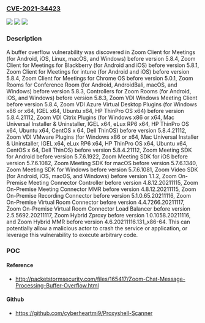 ### [CVE-2021-34423](https://cve.mitre.org/cgi-bin/cvename.cgi?name=CVE-2021-34423)
![](https://img.shields.io/static/v1?label=Product&message=Zoom%20Hybrid%20MMR&color=blue)
![](https://img.shields.io/static/v1?label=Version&message=%3C%204.6.20211116.131_x86-64%20&color=brighgreen)
![](https://img.shields.io/static/v1?label=Vulnerability&message=Buffer%20Copy%20without%20Checking%20Size%20of%20Input%20('Classic%20Buffer%20Overflow')&color=brighgreen)

### Description

A buffer overflow vulnerability was discovered in Zoom Client for Meetings (for Android, iOS, Linux, macOS, and Windows) before version 5.8.4, Zoom Client for Meetings for Blackberry (for Android and iOS) before version 5.8.1, Zoom Client for Meetings for intune (for Android and iOS) before version 5.8.4, Zoom Client for Meetings for Chrome OS before version 5.0.1, Zoom Rooms for Conference Room (for Android, AndroidBali, macOS, and Windows) before version 5.8.3, Controllers for Zoom Rooms (for Android, iOS, and Windows) before version 5.8.3, Zoom VDI Windows Meeting Client before version 5.8.4, Zoom VDI Azure Virtual Desktop Plugins (for Windows x86 or x64, IGEL x64, Ubuntu x64, HP ThinPro OS x64) before version 5.8.4.21112, Zoom VDI Citrix Plugins (for Windows x86 or x64, Mac Universal Installer & Uninstaller, IGEL x64, eLux RP6 x64, HP ThinPro OS x64, Ubuntu x64, CentOS x 64, Dell ThinOS) before version 5.8.4.21112, Zoom VDI VMware Plugins (for Windows x86 or x64, Mac Universal Installer & Uninstaller, IGEL x64, eLux RP6 x64, HP ThinPro OS x64, Ubuntu x64, CentOS x 64, Dell ThinOS) before version 5.8.4.21112, Zoom Meeting SDK for Android before version 5.7.6.1922, Zoom Meeting SDK for iOS before version 5.7.6.1082, Zoom Meeting SDK for macOS before version 5.7.6.1340, Zoom Meeting SDK for Windows before version 5.7.6.1081, Zoom Video SDK (for Android, iOS, macOS, and Windows) before version 1.1.2, Zoom On-Premise Meeting Connector Controller before version 4.8.12.20211115, Zoom On-Premise Meeting Connector MMR before version 4.8.12.20211115, Zoom On-Premise Recording Connector before version 5.1.0.65.20211116, Zoom On-Premise Virtual Room Connector before version 4.4.7266.20211117, Zoom On-Premise Virtual Room Connector Load Balancer before version 2.5.5692.20211117, Zoom Hybrid Zproxy before version 1.0.1058.20211116, and Zoom Hybrid MMR before version 4.6.20211116.131_x86-64. This can potentially allow a malicious actor to crash the service or application, or leverage this vulnerability to execute arbitrary code.

### POC

#### Reference
- http://packetstormsecurity.com/files/165417/Zoom-Chat-Message-Processing-Buffer-Overflow.html

#### Github
- https://github.com/cyberheartmi9/Proxyshell-Scanner

